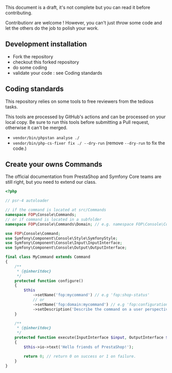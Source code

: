 This document is a draft, it's not complete but you can read it before contributing.

Contributionr are welcome !
However, you can't just _throw_ some code and let the others do the job to polish your work.

## Development installation

- Fork the repository
- checkout this forked repository
- do some coding
- validate your code : see Coding standards

## Coding standards

This repository relies on some tools to free reviewers from the tedious tasks.

This tools are processed by GitHub's actions and can be processed on your local copy.
Be sure to run this tools before submitting a Pull request, otherwise it can't be merged.

- `vendor/bin/phpstan analyse ./`
- `vendor/bin/php-cs-fixer fix ./ --dry-run` (remove `--dry-run` to fix the code.)

## Create your owns Commands

The official documentation from PrestaShop and Symfony Core teams are still right, but you need
to extend our class.

```php
<?php

// psr-4 autoloader

// if the command is located at src/Commands
namespace FOP\Console\Commands; 
// or if command is located in a subfolder
namespace FOP\Console\Commands\Domain; // e.g. namespace FOP\Console\Commands\Configuration

use FOP\Console\Command;
use Symfony\Component\Console\Style\SymfonyStyle;
use Symfony\Component\Console\Input\InputInterface;
use Symfony\Component\Console\Output\OutputInterface;

final class MyCommand extends Command
{
    /**
     * {@inheritdoc}
     */
    protected function configure()
    {
        $this
            ->setName('fop:mycommand') // e.g 'fop:shop-status'
            // or
            ->setName('fop:domain:mycommand') // e.g 'fop:configuration:export' 
            ->setDescription('Describe the command on a user perspective.');
    }

    /**
     * {@inheritdoc}
     */
    protected function execute(InputInterface $input, OutputInterface $output)
    {
        $this->io->text('Hello friends of PrestaShop!');

        return 0; // return 0 on success or 1 on failure.        
    }
}
```
